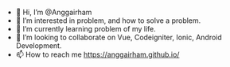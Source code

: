 - 👋 Hi, I’m @Anggairham
- 👀 I’m interested in problem, and how to solve a problem.
- 🌱 I’m currently learning problem of my life.
- 💞️ I’m looking to collaborate on Vue, Codeigniter, Ionic, Android Development.
- 📫 How to reach me https://anggairham.github.io/

<!---
Anggairham/Anggairham is a ✨ special ✨ repository because its `README.md` (this file) appears on your GitHub profile.
You can click the Preview link to take a look at your changes.
--->

